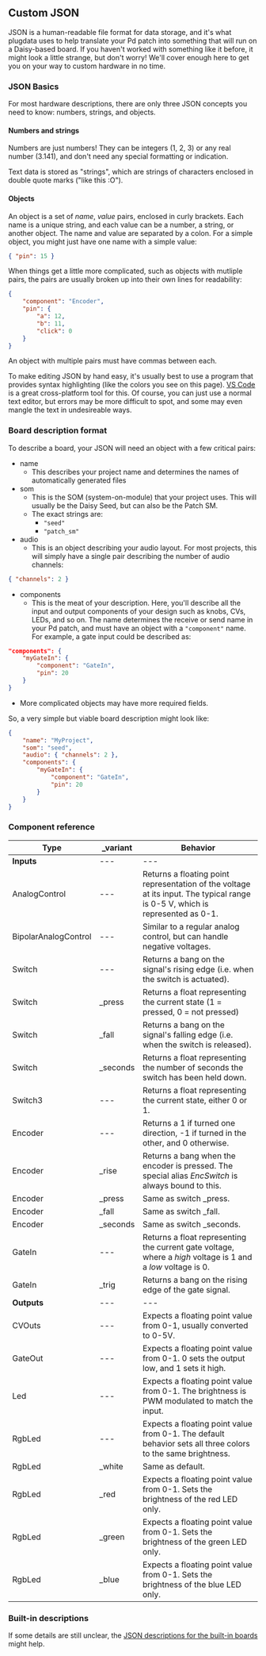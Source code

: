## Custom JSON

JSON is a human-readable file format for data storage, and it's what plugdata uses to help translate your Pd patch into something that will run on a Daisy-based board. If you haven't worked with something like it before, it might look a little strange, but don't worry! We'll cover enough here to get you on your way to custom hardware in no time.

### JSON Basics

For most hardware descriptions, there are only three JSON concepts you need to know: numbers, strings, and objects.

#### Numbers and strings

Numbers are just numbers! They can be integers (1, 2, 3) or any real number (3.141), and don't need any special formatting or indication.

Text data is stored as "strings", which are strings of characters enclosed in double quote marks ("like this :O").

#### Objects

An object is a set of _name_, _value_ pairs, enclosed in curly brackets. Each name is a unique string, and each value can be a number, a string, or another object. The name and value are separated by a colon. For a simple object, you might just have one name with a simple value:

```json
{ "pin": 15 }
```

When things get a little more complicated, such as objects with mutliple pairs, the pairs are usually broken up into their own lines for readability:

```json
{
    "component": "Encoder",
    "pin": {
        "a": 12,
        "b": 11,
        "click": 0
    }
}
```

An object with multiple pairs must have commas between each.

To make editing JSON by hand easy, it's usually best to use a program that provides syntax highlighting (like the colors you see on this page). [VS Code](https://code.visualstudio.com/) is a great cross-platform tool for this. Of course, you can just use a normal text editor, but errors may be more difficult to spot, and some may even mangle the text in undesireable ways.

### Board description format

To describe a board, your JSON will need an object with a few critical pairs:

- name
  - This describes your project name and determines the names of automatically generated files
- som
  - This is the SOM (system-on-module) that your project uses. This will usually be the Daisy Seed, but can also be the Patch SM.
  - The exact strings are:
    - `"seed"`
    - `"patch_sm"`
- audio
    - This is an object describing your audio layout. For most projects, this will simply have a single pair describing the number of audio channels:
```json
{ "channels": 2 }
```
- components
  - This is the meat of your description. Here, you'll describe all the input and output components of your design such as knobs, CVs, LEDs, and so on. The name determines the receive or send name in your Pd patch, and must have an object with a `"component"` name. For example, a gate input could be described as:

```json
"components": {
    "myGateIn": {
        "component": "GateIn",
        "pin": 20
    }
}
```
  - More complicated objects may have more required fields.

So, a very simple but viable board description might look like:

```json
{
    "name": "MyProject",
    "som": "seed",
    "audio": { "channels": 2 },
    "components": {
        "myGateIn": {
            "component": "GateIn",
            "pin": 20
        }
    }
}

```

### Component reference

| Type | _variant | Behavior |
| --- | --- | --- |
| **Inputs** | --- | --- |
| AnalogControl | --- | Returns a floating point representation of the voltage at its input. The typical range is 0-5 V, which is represented as 0-1. |
| BipolarAnalogControl | --- | Similar to a regular analog control, but can handle negative voltages. |
| Switch | --- | Returns a bang on the signal's rising edge (i.e. when the switch is actuated). |
| Switch | _press | Returns a float representing the current state (1 = pressed, 0 = not pressed) |
| Switch | _fall | Returns a bang on the signal's falling edge (i.e. when the switch is released). |
| Switch | _seconds | Returns a float representing the number of seconds the switch has been held down. |
| Switch3 | --- | Returns a float representing the current state, either 0 or 1. |
| Encoder | --- | Returns a 1 if turned one direction, -1 if turned in the other, and 0 otherwise. |
| Encoder | \_rise | Returns a bang when the encoder is pressed. The special alias _EncSwitch_ is always bound to this. |
| Encoder | _press | Same as switch _press. |
| Encoder | _fall | Same as switch _fall. |
| Encoder | _seconds | Same as switch _seconds. |
| GateIn | --- | Returns a float representing the current gate voltage, where a _high_ voltage is 1 and a _low_ voltage is 0. |
| GateIn | _trig | Returns a bang on the rising edge of the gate signal. |
| **Outputs** | --- | --- |
| CVOuts | --- | Expects a floating point value from 0-1, usually converted to 0-5V. |
| GateOut | --- | Expects a floating point value from 0-1. 0 sets the output low, and 1 sets it high. |
| Led | --- | Expects a floating point value from 0-1. The brightness is PWM modulated to match the input. |
| RgbLed | --- | Expects a floating point value from 0-1. The default behavior sets all three colors to the same brightness. |
| RgbLed | _white | Same as default. |
| RgbLed | _red | Expects a floating point value from 0-1. Sets the brightness of the red LED only. |
| RgbLed | _green | Expects a floating point value from 0-1. Sets the brightness of the green LED only. |
| RgbLed | _blue | Expects a floating point value from 0-1. Sets the brightness of the blue LED only. |

### Built-in descriptions

If some details are still unclear, the [JSON descriptions for the built-in boards](https://github.com/Wasted-Audio/hvcc/tree/develop/hvcc/generators/c2daisy/json2daisy/resources) might help.
